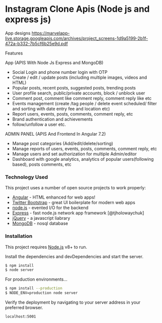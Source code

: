 # Instagram Clone Apis (Node js and express js)
 App designs
https://marvelapp-live.storage.googleapis.com/archives/project_screens-1d9a5199-2b1f-472a-b332-7b5cf6b25e9d.pdf

Features

 App (APIS With Node Js Express and MongoDB)
- Social Login and phone number login with OTP
- Create / edit / update posts (including multiple images, videos and HTML)
- Popular posts, recent posts, suggested posts, trending posts
- User profile search, public/private accounts, block / unblock user
- Comment post, comment like comment reply, comment reply like etc
- Events management (create /tag people / delete event scheduled/ filter and sorting with date entry fee and location etc)
- Report users, events, posts, comments, comment reply, etc
- Brand authentication and achievements
- follow/unfollow a  user etc.

ADMIN PANEL (APIS And Frontend In Angular 7.2)
- Manage post categories (Add/edit/delete/sorting)
- Manage reports of users, events, posts, comments, comment reply, etc
- Manage users and set authorization for multiple Admin/editor
- Dashboard with google analytics, analytics of popular users(following based), posts comments, etc

### Technology Used

This project uses a number of open source projects to work properly:

* [Angular] - HTML enhanced for web apps!
* [Twitter Bootstrap] - great UI boilerplate for modern web apps
* [node.js] - evented I/O for the backend
* [Express] - fast node.js network app framework [@tjholowaychuk]
* [jQuery] - a javascript liabrary
* [MongoDB] - nosql database

### Installation

This project requires [Node.js](https://nodejs.org/) v8+ to run.

Install the dependencies and devDependencies and start the server.

```sh
$ npm install 
$ node server
```

For production environments...

```sh
$ npm install --production
$ NODE_ENV=production node server
```

Verify the deployment by navigating to your server address in your preferred browser.

```sh
localhost:5001
```

   [node.js]: <http://nodejs.org>
   [Twitter Bootstrap]: <http://twitter.github.com/bootstrap/>
   [jQuery]: <http://jquery.com>
   [@AmanRai07]: <http://twitter.com/AmanRai07>
   [express]: <http://expressjs.com>
   [Angular]: <http://angular.io/>
   [MongoDB]: <http://mongodb.com>

